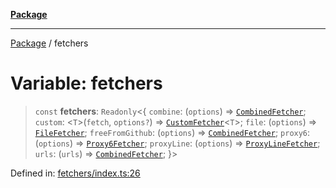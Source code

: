 [**Package**](../README.md)

***

[Package](../globals.md) / fetchers

# Variable: fetchers

> `const` **fetchers**: `Readonly`\<\{ `combine`: (`options`) => [`CombinedFetcher`](../-internal-/classes/CombinedFetcher.md); `custom`: \<`T`\>(`fetch`, `options?`) => [`CustomFetcher`](../classes/CustomFetcher.md)\<`T`\>; `file`: (`options`) => [`FileFetcher`](../classes/FileFetcher.md); `freeFromGithub`: (`options`) => [`CombinedFetcher`](../-internal-/classes/CombinedFetcher.md); `proxy6`: (`options`) => [`Proxy6Fetcher`](../classes/Proxy6Fetcher.md); `proxyLine`: (`options`) => [`ProxyLineFetcher`](../classes/ProxyLineFetcher.md); `urls`: (`urls`) => [`CombinedFetcher`](../-internal-/classes/CombinedFetcher.md); \}\>

Defined in: [fetchers/index.ts:26](https://github.com/AlexXanderGrib/proxy-master/blob/d9889b922817ac03c7a235b832a590a4ef34fb55/src/fetchers/index.ts#L26)
